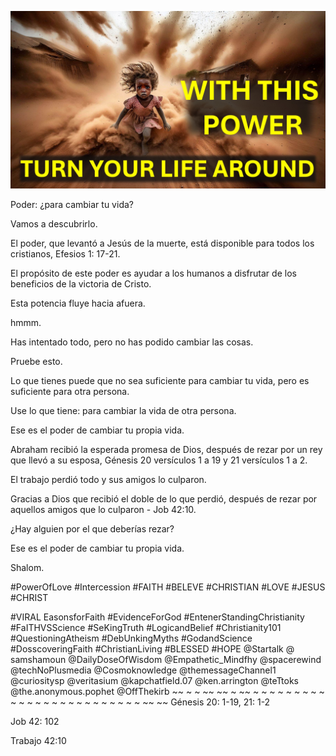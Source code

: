 ![Video cover image](../cover.jpg "cover photo")

Poder: ¿para cambiar tu vida?

Vamos a descubrirlo.

El poder, que levantó a Jesús de la muerte, está disponible para todos los cristianos, Efesios 1: 17-21.

El propósito de este poder es ayudar a los humanos a disfrutar de los beneficios de la victoria de Cristo.

Esta potencia fluye hacia afuera.

hmmm.

Has intentado todo, pero no has podido cambiar las cosas.

Pruebe esto.

Lo que tienes puede que no sea suficiente para cambiar tu vida, pero es suficiente para otra persona.

Use lo que tiene: para cambiar la vida de otra persona.

Ese es el poder de cambiar tu propia vida.

Abraham recibió la esperada promesa de Dios, después de rezar por un rey que llevó a su esposa, Génesis 20 versículos 1 a 19 y 21 versículos 1 a 2.

El trabajo perdió todo y sus amigos lo culparon.

Gracias a Dios que recibió el doble de lo que perdió, después de rezar por aquellos amigos que lo culparon - Job 42:10.

¿Hay alguien por el que deberías rezar?

Ese es el poder de cambiar tu propia vida.

Shalom.


#PowerOfLove #Intercession #FAITH #BELEVE #CHRISTIAN #LOVE #JESUS ​​#CHRIST

#VIRAL EasonsforFaith #EvidenceForGod #EntenerStandingChristianity #FaITHVSScience #SeKingTruth #LogicandBelief #Christianity101 #QuestioningAtheism #DebUnkingMyths #GodandScience #DosscoveringFaith #ChristianLiving #BLESSED #HOPE @Startalk @ samshamoun @DailyDoseOfWisdom @Empathetic_Mindfhy @spacerewind @techNoPlusmedia @Cosmoknowledge @themessageChannel1 @curiositysp @veritasium @kapchatfield.07 @ken.arrington @teTtoks @the.anonymous.pophet @OffThekirb ~~ ~ ~ ~~ ~~ ~ ~~ ~ ~ ~ ~ ~ ~ ~ ~ ~ ~ ~ ~ ~ ~ ~ ~ ~ ~ ~ ~ ~ ~ ~ ~ ~ ~~ ~~ Génesis 20: 1-19, 21: 1-2

Job 42: 102


Trabajo 42:10
